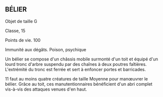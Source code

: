 ## BÉLIER


Objet de taille G

Classe, 15

Points de vie. 100

Immunité aux dégâts. Poison, psychique

Un bélier se compose d'un châssis mobile surmonté d'un toit
et équipé d'un lourd tronc d'arbre suspendu par des chaînes
à deux poutres faîtières. L'extrémité du tronc est ferrée et
sert à enfoncer portes et barricades.

11 faut au moins quatre créatures de taille Moyenne pour
manœuvrer le bélier. Grâce au toit, ces manutentionnaires
bénéficient d'un abri complet vis-à-vis des attaques venues
d'en haut.
